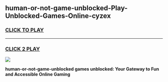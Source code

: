 
## human-or-not-game-unblocked-Play-Unblocked-Games-Online-cyzex
<h3>
<a href="https://premium76.site?title=human-or-not-game-unblocked&ref=25A">CLICK TO PLAY</a></h3>
<hr>

<h3>
<a href="https://premium76.site?title=human-or-not-game-unblocked&ref=25A">CLICK 2 PLAY</a>
  
</h3>

<a href="https://premium76.site?title=human-or-not-game-unblocked&ref=25A"><img src="https://clearcache.store/games.png"></a>


**human-or-not-game-unblocked games unblocked: Your Gateway to Fun and Accessible Online Gaming**
